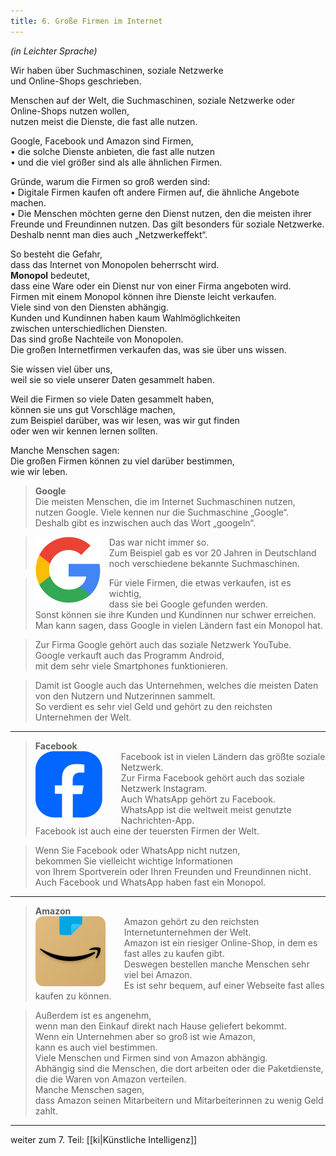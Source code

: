```yaml
---
title: 6. Große Firmen im Internet
---
```


_(in Leichter Sprache)_  

<!--<div class="toc">
  <h3 id="inhalt">Inhaltsverzeichnis</h3>
  <ul>
    <li><a href="#ueberschrift-1" class="toc-link">Filterblase</a></li>
    
  </ul>
</div>

<script>
document.addEventListener('click', function(e) {
  if (e.target.classList.contains('toc-link')) {
    e.preventDefault(); // Verhindert Standard-Link-Verhalten
    const targetId = e.target.getAttribute('href').substring(1);
    const targetElement = document.getElementById(targetId);
    if (targetElement) {
      targetElement.scrollIntoView({ behavior: 'smooth' });
    }
  }
});
</script>-->

Wir haben über Suchmaschinen, soziale Netzwerke  
und Online-Shops geschrieben.  

Menschen auf der Welt, die Suchmaschinen, soziale Netzwerke oder  
Online-Shops nutzen wollen,  
nutzen meist die Dienste, die fast alle nutzen.  

Google, Facebook und Amazon sind Firmen,  
• die solche Dienste anbieten, die fast alle nutzen  
• und die viel größer sind als alle ähnlichen Firmen.  

Gründe, warum die Firmen so groß werden sind:  
• Digitale Firmen kaufen oft andere Firmen auf,
die ähnliche Angebote machen.  
• Die Menschen möchten gerne den Dienst nutzen,
den die meisten ihrer Freunde und Freundinnen nutzen.
Das gilt besonders für soziale Netzwerke.
Deshalb nennt man dies auch „Netzwerkeffekt“.  

So besteht die Gefahr,  
dass das Internet von Monopolen beherrscht wird.  
**Monopol** bedeutet,  
dass eine Ware oder ein Dienst nur von einer Firma angeboten wird.  
Firmen mit einem Monopol können ihre Dienste leicht verkaufen.  
Viele sind von den Diensten abhängig.  
Kunden und Kundinnen haben kaum Wahlmöglichkeiten  
zwischen unterschiedlichen Diensten.  
Das sind große Nachteile von Monopolen.  
Die großen Internetfirmen verkaufen das, was sie über uns wissen.  

Sie wissen viel über uns,  
weil sie so viele unserer Daten gesammelt haben.  

Weil die Firmen so viele Daten gesammelt haben,  
können sie uns gut Vorschläge machen,  
zum Beispiel darüber, was wir lesen, was wir gut finden  
oder wen wir kennen lernen sollten.  

Manche Menschen sagen:  
Die großen Firmen können zu viel darüber bestimmen,  
wie wir leben.  

> **Google**  
>Die meisten Menschen, die im Internet Suchmaschinen nutzen,  
nutzen Google. Viele kennen nur die Suchmaschine „Google“.  
Deshalb gibt es inzwischen auch das Wort „googeln“.  
> <img src="/assets/google1.png" alt="Google Symbol" style="float: left; margin-right: 1em; margin-top: 1em">

>Das war nicht immer so.  
Zum Beispiel gab es vor 20 Jahren in Deutschland  
noch verschiedene bekannte Suchmaschinen.  

>Für viele Firmen, die etwas verkaufen, ist es wichtig,  
dass sie bei Google gefunden werden.  
Sonst können sie ihre Kunden und Kundinnen nur schwer erreichen.  
Man kann sagen, dass Google in vielen Ländern fast ein Monopol hat.  

>Zur Firma Google gehört auch das soziale Netzwerk YouTube.  
Google verkauft auch das Programm Android,  
mit dem sehr viele Smartphones funktionieren.  

>Damit ist Google auch das Unternehmen, welches die meisten Daten  
von den Nutzern und Nutzerinnen sammelt.  
So verdient es sehr viel Geld und gehört zu den reichsten Unternehmen der Welt.  

---

> **Facebook**  
> <img src="/assets/facebook2.png" alt="Amazon Symbol" style="float: left; margin-right: 30px;">
>Facebook ist in vielen Ländern das größte soziale Netzwerk.  
Zur Firma Facebook gehört auch das soziale Netzwerk Instagram.  
Auch WhatsApp gehört zu Facebook.  
WhatsApp ist die weltweit meist genutzte Nachrichten-App.  
Facebook ist auch eine der teuersten Firmen der Welt.  

>Wenn Sie Facebook oder WhatsApp nicht nutzen,  
bekommen Sie vielleicht wichtige Informationen  
von Ihrem Sportverein oder Ihren Freunden und Freundinnen nicht.  
Auch Facebook und WhatsApp haben fast ein Monopol.  

---

> **Amazon**  
> <img src="/assets/amazon2.png" alt="Amazon Symbol" style="float: left; margin-right: 30px;">
>Amazon gehört zu den reichsten Internetunternehmen der Welt.  
Amazon ist ein riesiger Online-Shop, in dem es fast alles zu kaufen gibt.  
Deswegen bestellen manche Menschen sehr viel bei Amazon.  
Es ist sehr bequem, auf einer Webseite fast alles kaufen zu können.  

>Außerdem ist es angenehm,  
wenn man den Einkauf direkt nach Hause geliefert bekommt.  
Wenn ein Unternehmen aber so groß ist wie Amazon,  
kann es auch viel bestimmen.  
Viele Menschen und Firmen sind von Amazon abhängig.  
Abhängig sind die Menschen, die dort arbeiten oder die Paketdienste,  
die die Waren von Amazon verteilen.  
Manche Menschen sagen,  
dass Amazon seinen Mitarbeitern und Mitarbeiterinnen zu wenig Geld zahlt.  

---

weiter zum 7. Teil: [[ki|Künstliche Intelligenz]]
